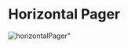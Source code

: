 # Horizontal Pager #
![horizontalPager](https://github.com/user-attachments/assets/30f4dcbb-3e97-4223-98e5-febf27bc7b38)"
